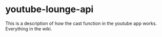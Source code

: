# youtube-lounge-api

This is a description of how the cast function in the youtube app works.
Everything in the wiki.
